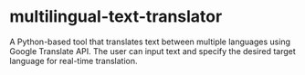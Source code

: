 # multilingual-text-translator
A Python-based tool that translates text between multiple languages using Google Translate API. The user can input text and specify the desired target language for real-time translation.
